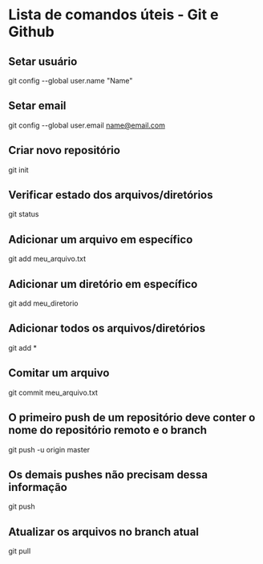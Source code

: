 # Lista de comandos úteis - Git e Github

## Setar usuário
git config --global user.name "Name"
## Setar email
git config --global user.email name@email.com
## Criar novo repositório
git init
## Verificar estado dos arquivos/diretórios
git status
## Adicionar um arquivo em específico
git add meu_arquivo.txt
## Adicionar um diretório em específico
git add meu_diretorio
## Adicionar todos os arquivos/diretórios
git add *
## Comitar um arquivo
git commit meu_arquivo.txt
## O primeiro push de um repositório deve conter o nome do repositório remoto e o branch
git push -u origin master
## Os demais pushes não precisam dessa informação
git push
## Atualizar os arquivos no branch atual
git pull
